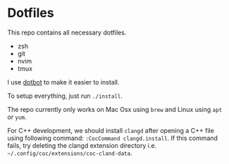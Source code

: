 # Dotfiles

This repo contains all necessary dotfiles.
* zsh
* git
* nvim
* tmux

I use [dotbot](https://github.com/anishathalye/dotbot) to make it easier to install.

To setup everything, just run `./install`.

The repo currently only works on Mac Osx using `brew` and Linux using `apt` or `yum`.

For C++ development, we should install `clangd` after opening a C++ file using following
command: `:CocCommand clangd.install`. If this command fails, try deleting the clangd
extension directory i.e. `~/.config/coc/extensions/coc-cland-data`.
